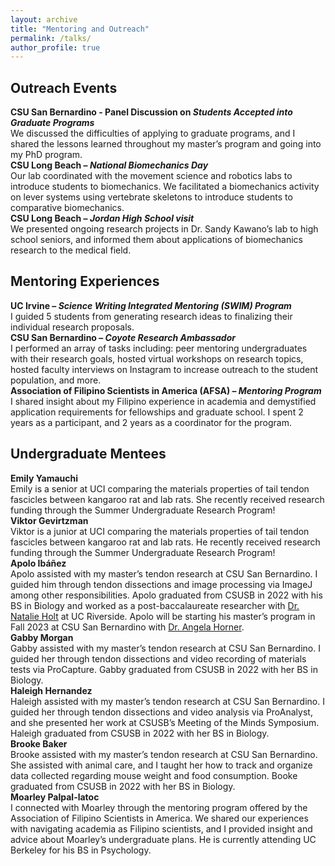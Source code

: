 ```yaml
---
layout: archive
title: "Mentoring and Outreach"
permalink: /talks/
author_profile: true
---
```

## Outreach Events
**CSU San Bernardino - Panel Discussion on _Students Accepted into Graduate Programs_**  
We discussed the difficulties of applying to graduate programs, and I shared the lessons learned throughout my master’s program and going into my PhD program.  
**CSU Long Beach – _National Biomechanics Day_**  
Our lab coordinated with the movement science and robotics labs to introduce students to biomechanics. We facilitated a biomechanics activity on lever systems using vertebrate skeletons to introduce students to comparative biomechanics.  
**CSU Long Beach – _Jordan High School visit_**  
We presented ongoing research projects in Dr. Sandy Kawano’s lab to high school seniors, and informed them about applications of biomechanics research to the medical field.
## Mentoring Experiences  
**UC Irvine – _Science Writing Integrated Mentoring (SWIM) Program_**  
I guided 5 students from generating research ideas to finalizing their individual research proposals.  
**CSU San Bernardino – _Coyote Research Ambassador_**  
I performed an array of tasks including: peer mentoring undergraduates with their research goals, hosted virtual workshops on research topics, hosted faculty interviews on Instagram to increase outreach to the student population, and more.  
**Association of Filipino Scientists in America (AFSA) – _Mentoring Program_**  
I shared insight about my Filipino experience in academia and demystified application requirements for fellowships and graduate school. I spent 2 years as a participant, and 2 years as a coordinator for the program.  
## Undergraduate Mentees  
**Emily Yamauchi**  
Emily is a senior at UCI comparing the materials properties of tail tendon fascicles between kangaroo rat and lab rats. She recently received research funding through the Summer Undergraduate Research Program!  
**Viktor Gevirtzman**  
Viktor is a junior at UCI comparing the materials properties of tail tendon fascicles between kangaroo rat and lab rats. He recently received research funding through the Summer Undergraduate Research Program!  
**Apolo Ibáñez**  
Apolo assisted with my master’s tendon research at CSU San Bernardino. I guided him through tendon dissections and image processing via ImageJ among other responsibilities. Apolo graduated from CSUSB in 2022 with his BS in Biology and worked as a post-baccalaureate researcher with [Dr. Natalie Holt]( https://theholtlab.weebly.com/) at UC Riverside. Apolo will be starting his master’s program in Fall 2023 at CSU San Bernardino with [Dr. Angela Horner](https://hornerlabcsusb.org/).  
**Gabby Morgan**  
Gabby assisted with my master’s tendon research at CSU San Bernardino. I guided her through tendon dissections and video recording of materials tests via ProCapture. Gabby graduated from CSUSB in 2022 with her BS in Biology.  
**Haleigh Hernandez**  
Haleigh assisted with my master’s tendon research at CSU San Bernardino. I guided her through tendon dissections and video analysis via ProAnalyst, and she presented her work at CSUSB’s Meeting of the Minds Symposium. Haleigh graduated from CSUSB in 2022 with her BS in Biology.  
**Brooke Baker**  
Brooke assisted with my master’s tendon research at CSU San Bernardino. She assisted with animal care, and I taught her how to track and organize data collected regarding mouse weight and food consumption. Booke graduated from CSUSB in 2022 with her BS in Biology.  
**Moarley Palpal-latoc**  
I connected with Moarley through the mentoring program offered by the Association of Filipino Scientists in America. We shared our experiences with navigating academia as Filipino scientists, and I provided insight and advice about Moarley’s undergraduate plans. He is currently attending UC Berkeley for his BS in Psychology.  
